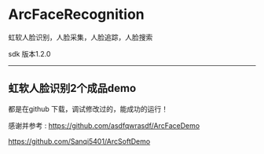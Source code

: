 # ArcFaceRecognition
虹软人脸识别，人脸采集，人脸追踪，人脸搜索

sdk 版本1.2.0

-----------------------------------------------

## 虹软人脸识别2个成品demo 

都是在github 下载，调试修改过的，能成功的运行！

感谢并参考 : https://github.com/asdfqwrasdf/ArcFaceDemo

https://github.com/Sanqi5401/ArcSoftDemo

